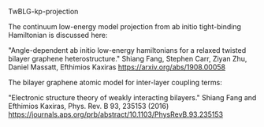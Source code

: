 TwBLG-kp-projection


The continuum low-energy model projection from ab initio tight-binding Hamiltonian is discussed here:

"Angle-dependent ab initio low-energy hamiltonians for a relaxed twisted bilayer graphene heterostructure."
Shiang Fang, Stephen Carr, Ziyan Zhu, Daniel Massatt, Efthimios Kaxiras
https://arxiv.org/abs/1908.00058


The bilayer graphene atomic model for inter-layer coupling terms:

"Electronic structure theory of weakly interacting bilayers."
Shiang Fang and Efthimios Kaxiras, Phys. Rev. B 93, 235153 (2016)
https://journals.aps.org/prb/abstract/10.1103/PhysRevB.93.235153




